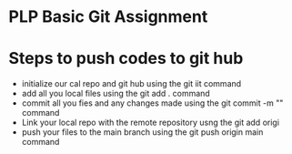 # PLP Basic Git Assignment

# Steps to push codes to git hub

- initialize our cal repo and git hub using the git iit command
- add all you local files using the git add . command
- commit all you fies and any changes made using the git commit -m "" command
- Link your local repo with the remote repository usng the git add origi <repo address>
- push your files to the main branch using the git push origin main command
